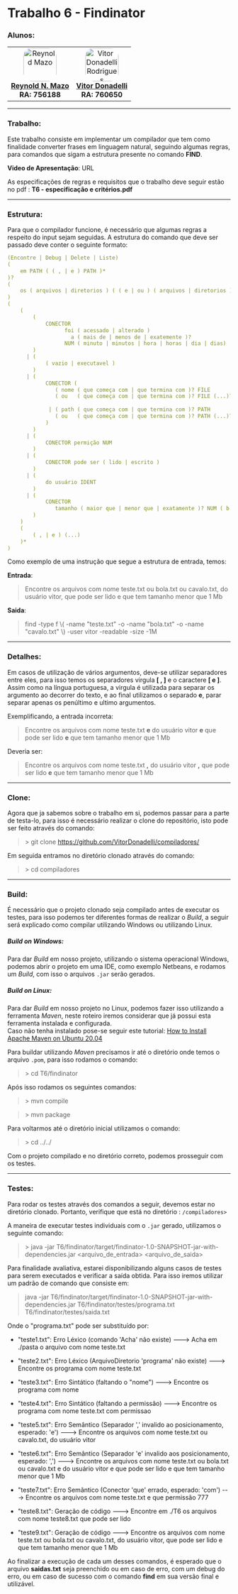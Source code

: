 # Trabalho 6 - Findinator

###   Alunos:
<table>
  <tr>
    <td align="center">
        <a href="#">
            <img style="border-radius: 25%" src="https://avatars.githubusercontent.com/u/37456066?v=4" width="75px;" alt="Reynold Mazo"/><br>
        <sub>
           <a href="https://github.com/reynold125"><b>Reynold N. Mazo</b></a><br>
           <b>RA: 756188</b>
        </sub>
      </a>
    </td>
    <td align="center">
      <a href="#">
        <img style="border-radius: 25%" src="https://avatars.githubusercontent.com/u/40279487?v=4" width="75px;" alt="Vitor Donadelli Rodrigues"/><br>
        <sub>
          <a href="https://github.com/VitorDonadelli"><b>Vitor Donadelli</b></a><br>
           <b>RA: 760650</b>
        </sub>
      </a>
    </td>
  </tr>
</table>

---
### Trabalho:
Este trabalho consiste em implementar um compilador que tem como finalidade converter frases em linguagem natural, seguindo algumas regras, para comandos que sigam a estrutura presente no comando **FIND**.

**Video de Apresentação**: URL

As especificações de regras e requisitos que o trabalho deve seguir estão no pdf : **T6 - especificação e critérios.pdf**

---
### Estrutura:
Para que o compilador funcione, é necessário que algumas regras a respeito do input sejam seguidas.
A estrutura do comando que deve ser passado deve conter o seguinte formato:

```yaml
(Encontre | Debug | Delete | Liste)
(
    em PATH ( ( , | e ) PATH )*
)?
(
    os ( arquivos | diretorios ) ( ( e | ou ) ( arquivos | diretorios ) )? 
)
(
    (
        (
            CONECTOR 
                  foi ( acessado | alterado ) 
                    a ( mais de | menos de | exatemente )? 
                  NUM ( minuto | minutos | hora | horas | dia | dias)
        )
      | (
            ( vazio | executavel )
        )
      | (
            CONECTOR (
               ( nome ( que começa com | que termina com )? FILE 
               ( ou   ( que começa com | que termina com )? FILE (...)? )? )
                
             | ( path ( que começa com | que termina com )? PATH 
               ( ou   ( que começa com | que termina com )? PATH (...)? )? )
            )
        )
      | (
            CONECTOR permição NUM
        )
      | (
            CONECTOR pode ser ( lido | escrito )
        )
      | (
            do usuário IDENT
        )
      | (
            CONECTOR 
               tamanho ( maior que | menor que | exatamente )? NUM ( b | Kb | Mb | Gb )
        )
    )
    (
        ( , | e ) (...)
    )*
)
```

Como exemplo de uma instrução que segue a estrutura de entrada, temos: 

**Entrada**:
>  Encontre os arquivos com nome teste.txt ou bola.txt ou cavalo.txt, do usuário vitor, que pode ser lido e que tem tamanho menor que 1 Mb

**Saida**:
> find -type f \\( -name "teste.txt" -o -name "bola.txt" -o -name "cavalo.txt" \\) -user vitor -readable -size -1M

---
### Detalhes:
Em casos de utilização de vários argumentos, deve-se utilizar separadores entre eles, para isso temos os separadores virgula **[ , ]** e o caractere **[ e ]**. Assim como na língua portuguesa, a virgula é utilizada para separar os argumento ao decorrer do texto, e ao final utilizamos o separado **e**, parar separar  apenas os penúltimo e ultimo argumentos.

Exemplificando, a entrada incorreta:
> Encontre os arquivos com nome teste.txt **e** do usuário vitor **e** que pode ser lido **e** que tem tamanho menor que 1 Mb

Deveria ser:
> Encontre os arquivos com nome teste.txt **,** do usuário vitor **,** que pode ser lido **e** que tem tamanho menor que 1 Mb

---
### Clone:
Agora que ja sabemos sobre o trabalho em si, podemos passar para a parte de testa-lo, para isso é necessário realizar o clone do repositório, isto pode ser feito através do comando:
> \> git clone https://github.com/VitorDonadelli/compiladores/

Em seguida entramos no diretório clonado através do comando:
> \> cd compiladores

---
### Build:
É necessário que o projeto clonado seja compilado antes de executar os testes, para isso podemos ter diferentes formas de realizar o *Build*, a seguir será explicado como compilar utilizando Windows ou utilizando Linux.

#####  Build on Windows:
Para dar *Build* em nosso projeto, utilizando o sistema operacional Windows, podemos abrir o projeto em uma IDE, como exemplo Netbeans, e rodamos um *Build*, com isso o arquivos ```.jar``` serão gerados.

#####  Build on Linux:
Para dar *Build* em nosso projeto no Linux, podemos fazer isso utilizando a ferramenta *Maven*, neste roteiro iremos considerar que já possui esta ferramenta instalada e configurada.  
Caso não tenha instalado pose-se seguir este tutorial: [How to Install Apache Maven on Ubuntu 20.04](https://www.rosehosting.com/blog/how-to-install-apache-maven-on-ubuntu-20-04/)

Para buildar utilizando *Maven* precisamos ir até o diretório onde temos o arquivo ```.pom```, para isso rodamos o comando: 
> \> cd  T6/findinator

Após isso rodamos os seguintes comandos:
> \> mvn compile  

>\> mvn package

Para voltarmos até o diretório inicial utilizamos o comando: 
>\> cd ../../

Com o projeto compilado e no diretório correto, podemos prosseguir com os testes.

---
### Testes:
Para rodar os testes através dos comandos a seguir, devemos estar no diretório clonado. Portanto, verifique que está no diretório : ```/compiladores>```

A maneira de executar testes individuais com o ```.jar``` gerado, utilizamos o seguinte comando: 

> \> java -jar T6/findinator/target/findinator-1.0-SNAPSHOT-jar-with-dependencies.jar <arquivo_de_entrada> <arquivo_de_saida>

Para finalidade avaliativa, estarei disponibilizando alguns casos de testes para serem executados e verificar a saída obtida. Para isso iremos utilizar um padrão de comando que consiste em:

> java -jar T6/findinator/target/findinator-1.0-SNAPSHOT-jar-with-dependencies.jar T6/findinator/testes/programa.txt T6/findinator/testes/saida.txt

Onde o "programa.txt" pode ser substituído por:  

- "teste1.txt": Erro Léxico (comando 'Acha' não existe)
---> Acha em ./pasta o arquivo com nome teste.txt

- "teste2.txt": Erro Léxico (ArquivoDiretorio 'programa' não existe)
---> Encontre os programa com nome teste.txt

- "teste3.txt": Erro Sintático (faltando o "nome")
---> Encontre os programa com nome 

- "teste4.txt": Erro Sintático (faltando a permissão)
---> Encontre os programa com nome teste.txt com permissao

- "teste5.txt": Erro Semântico (Separador ',' invalido ao posicionamento, esperado: 'e')
---> Encontre os arquivos com nome teste.txt ou cavalo.txt, do usuário vitor

- "teste6.txt": Erro Semântico (Separador 'e' invalido aos posicionamento, esperado: ',')
---> Encontre os arquivos com nome teste.txt ou bola.txt ou cavalo.txt e do usuário vitor e que pode ser lido e que tem tamanho menor que 1 Mb

- "teste7.txt": Erro Semântico (Conector 'que' errado, esperado: 'com')
---> Encontre os arquivos com nome teste.txt e que permissão 777

- "teste8.txt": Geração de código 
---> Encontre em ./T6 os arquivos com nome teste8.txt que pode ser lido

- "teste9.txt": Geração de código 
---> Encontre os arquivos com nome teste.txt ou bola.txt ou cavalo.txt, do usuário vitor, que pode ser lido e que tem tamanho menor que 1 Mb

Ao finalizar a execução de cada um desses comandos, é esperado que o arquivo **saidas.txt** seja preenchido ou em caso de erro, com um debug do erro, ou em caso de sucesso com o comando **find** em sua versão final e utilizável. 
